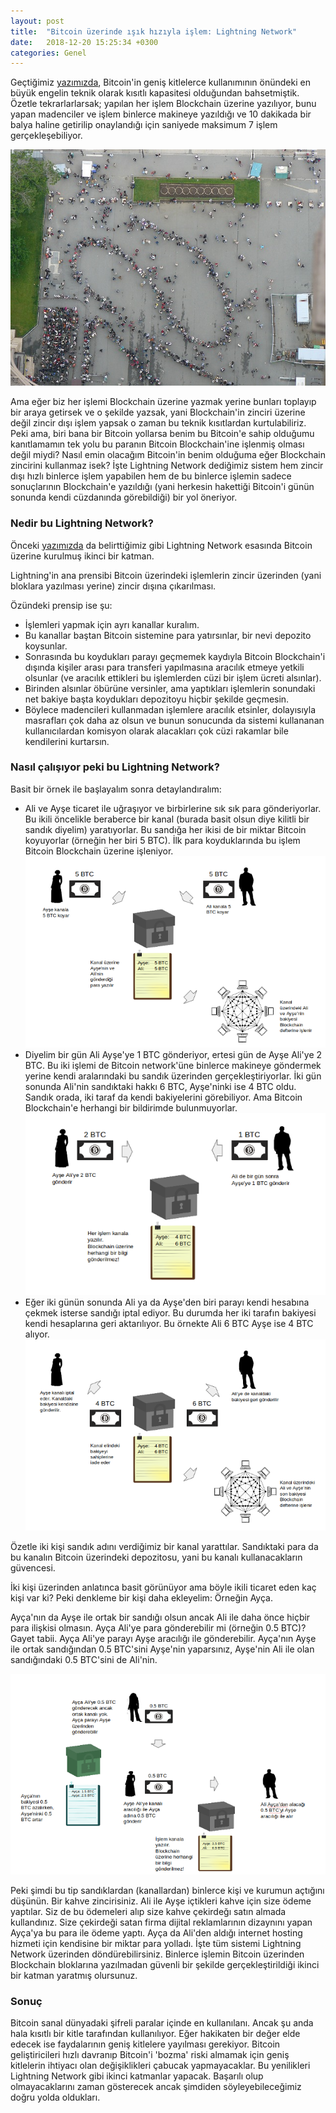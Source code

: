```yaml
---
layout: post
title:  "Bitcoin üzerinde ışık hızıyla işlem: Lightning Network"
date:   2018-12-20 15:25:34 +0300
categories: Genel
---
```


Geçtiğimiz [yazımızda](https://ademimerkezi.com/genel/2018/12/14/Bitcoin-genis-kitlelere-nasil-yayilir.html), Bitcoin'in geniş kitlelerce kullanımının önündeki en büyük engelin teknik olarak kısıtlı kapasitesi olduğundan bahsetmiştik. Özetle tekrarlarlarsak; yapılan her işlem Blockchain üzerine yazılıyor, bunu yapan madenciler ve işlem binlerce makineye yazıldığı ve 10 dakikada bir balya haline getirilip onaylandığı için saniyede maksimum 7 işlem gerçekleşebiliyor. 

![lightning-eiffel.jpg](/assets/lightning-eiffel.jpg)

Ama eğer biz her işlemi Blockchain üzerine yazmak yerine bunları toplayıp bir araya getirsek ve o şekilde yazsak, yani Blockchain'in zinciri üzerine değil zincir dışı işlem yapsak o zaman bu teknik kısıtlardan kurtulabiliriz. Peki ama, biri bana bir Bitcoin yollarsa benim bu Bitcoin'e sahip olduğumu kanıtlamamın tek yolu bu paranın Bitcoin Blockchain'ine işlenmiş olması değil miydi? Nasıl emin olacağım Bitcoin'in benim olduğuma eğer Blockchain zincirini kullanmaz isek? İşte Lightning Network dediğimiz sistem hem zincir dışı hızlı binlerce işlem yapabilen hem de bu binlerce işlemin sadece sonuçlarının Blockchain'e yazıldığı (yani herkesin hakettiği Bitcoin'i günün sonunda kendi cüzdanında görebildiği) bir yol öneriyor. 

### Nedir bu Lightning Network?

Önceki [yazımızda](https://ademimerkezi.com/genel/2018/12/14/Bitcoin-genis-kitlelere-nasil-yayilir.html) da belirttiğimiz gibi Lightning Network esasında Bitcoin üzerine kurulmuş ikinci bir katman. 

Lightning'in ana prensibi Bitcoin üzerindeki işlemlerin zincir üzerinden (yani bloklara yazılması yerine) zincir dışına çıkarılması. 

Özündeki prensip ise şu: 
* İşlemleri yapmak için ayrı kanallar kuralım. 
* Bu kanallar baştan Bitcoin sistemine para yatırsınlar, bir nevi depozito koysunlar. 
* Sonrasında bu koydukları parayı geçmemek kaydıyla Bitcoin Blockchain'i dışında kişiler arası para transferi yapılmasına aracılık etmeye yetkili olsunlar (ve aracılık ettikleri bu işlemlerden cüzi bir işlem ücreti alsınlar). 
* Birinden alsınlar öbürüne versinler, ama yaptıkları işlemlerin sonundaki net bakiye başta koydukları depozitoyu hiçbir şekilde geçmesin.
* Böylece madencileri kullanmadan işlemlere aracılık etsinler, dolayısıyla masrafları çok daha az olsun ve bunun sonucunda da sistemi kullananan kullanıcılardan komisyon olarak alacakları çok cüzi rakamlar bile kendilerini kurtarsın. 

### Nasıl çalışıyor peki bu Lightning Network?

Basit bir örnek ile başlayalım sonra detaylandıralım: 

* Ali ve Ayşe ticaret ile uğraşıyor ve birbirlerine sık sık para gönderiyorlar. Bu ikili öncelikle beraberce bir kanal (burada basit olsun diye kilitli bir sandık diyelim) yaratıyorlar. Bu sandığa her ikisi de bir miktar Bitcoin koyuyorlar (örneğin her biri 5 BTC). İlk para koyduklarında bu işlem Bitcoin Blockchain üzerine işleniyor.
![lightning-1a-640.png](/assets/lightning-1a-640.png)
* Diyelim bir gün Ali Ayşe'ye 1 BTC gönderiyor, ertesi gün de Ayşe Ali'ye 2 BTC. Bu iki işlemi de Bitcoin network'üne binlerce makineye göndermek yerine kendi aralarındaki bu sandık üzerinden gerçekleştiriyorlar. İki gün sonunda Ali'nin sandıktaki hakkı 6 BTC, Ayşe'ninki ise 4 BTC oldu. Sandık orada, iki taraf da kendi bakiyelerini görebiliyor. Ama Bitcoin Blockchain'e herhangi bir bildirimde bulunmuyorlar.  
![lightning-1b-640-b.png](/assets/lightning-1b-640-b.png)
* Eğer iki günün sonunda Ali ya da Ayşe'den biri parayı kendi hesabına çekmek isterse sandığı iptal ediyor. Bu durumda her iki tarafın bakiyesi kendi hesaplarına geri aktarılıyor. Bu örnekte Ali 6 BTC Ayşe ise 4 BTC alıyor.
![lightning-1c-640.png](/assets/lightning-1c-640.png)

Özetle iki kişi sandık adını verdiğimiz bir kanal yarattılar. Sandıktaki para da bu kanalın Bitcoin üzerindeki depozitosu, yani bu kanalı kullanacakların güvencesi. 

İki kişi üzerinden anlatınca basit görünüyor ama böyle ikili ticaret eden kaç kişi var ki? Peki denkleme bir kişi daha ekleyelim: Örneğin Ayça. 

Ayça'nın da Ayşe ile ortak bir sandığı olsun ancak Ali ile daha önce hiçbir para ilişkisi olmasın. Ayça Ali'ye para gönderebilir mi (örneğin 0.5 BTC)? Gayet tabii. Ayça Ali'ye parayı Ayşe aracılığı ile gönderebilir. Ayça'nın Ayşe ile ortak sandığından 0.5 BTC'sini Ayşe'nin yaparsınız, Ayşe'nin Ali ile olan sandığındaki 0.5 BTC'sini de Ali'nin. 

![lightning-2a-640.png](/assets/lightning-2a-640.png)

Peki şimdi bu tip sandıklardan (kanallardan) binlerce kişi ve kurumun açtığını düşünün. Bir kahve zincirisiniz. Ali ile Ayşe içtikleri kahve için size ödeme yaptılar. Siz de bu ödemeleri alıp size kahve çekirdeğı satın almada kullandınız. Size çekirdeği satan firma dijital reklamlarının dizaynını yapan Ayça'ya bu para ile ödeme yaptı. Ayça da Ali'den aldığı internet hosting hizmeti için kendisine bir miktar para yolladı. İşte tüm sistemi Lightning Network üzerinden döndürebilirsiniz.  Binlerce işlemin Bitcoin üzerinden Blockchain bloklarına yazılmadan güvenli bir şekilde gerçekleştirildiği ikinci bir katman yaratmış olursunuz. 

### Sonuç

Bitcoin sanal dünyadaki şifreli paralar içinde en kullanılanı. Ancak şu anda hala kısıtlı bir kitle tarafından kullanılıyor. Eğer hakikaten bir değer elde edecek ise faydalarının geniş kitlelere yayılması gerekiyor. Bitcoin geliştiricileri hızlı davranıp Bitcoin'i 'bozma' riski almamak için geniş kitlelerin ihtiyacı olan değişiklikleri çabucak yapmayacaklar. Bu yenilikleri Lightning Network gibi ikinci katmanlar yapacak. Başarılı olup olmayacaklarını zaman gösterecek ancak şimdiden söyleyebileceğimiz doğru yolda oldukları. 
